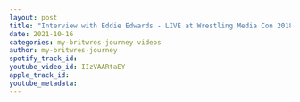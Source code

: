 ```yaml
---
layout: post
title: "Interview with Eddie Edwards - LIVE at Wrestling Media Con 2018"
date: 2021-10-16
categories: my-britwres-journey videos
author: my-britwres-journey
spotify_track_id: 
youtube_video_id: IIzVAARtaEY
apple_track_id: 
youtube_metadata: 
---
```

